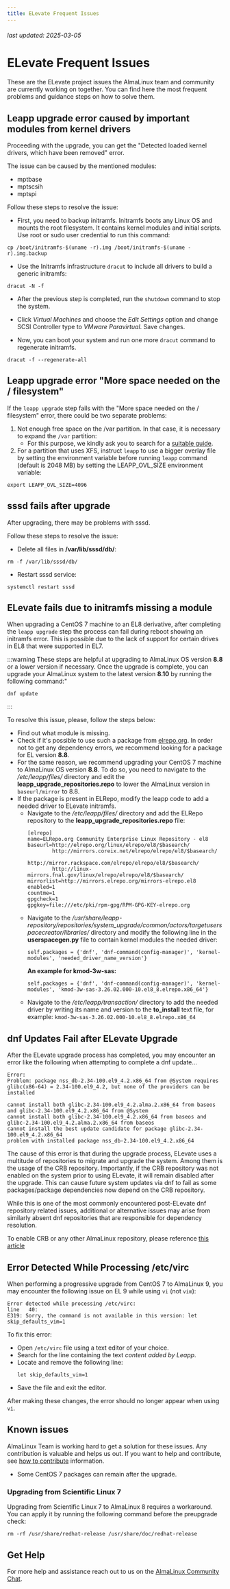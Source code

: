 ```yaml
---
title: ELevate Frequent Issues
---
```


###### last updated: 2025-03-05

# ELevate Frequent Issues

These are the ELevate project issues the AlmaLinux team and community are currently working on together. You can find here the most frequent problems and guidance steps on how to solve them.

## Leapp upgrade error caused by important modules from kernel drivers

Proceeding with the upgrade, you can get the "Detected loaded kernel drivers, which have been removed" error.

The issue can be caused by the mentioned modules:

- mptbase
- mptscsih
- mptspi

Follow these steps to resolve the issue:

- First, you need to backup initramfs. Initramfs boots any Linux OS and mounts the root filesystem. It contains kernel modules and initial scripts. Use root or sudo user credential to run this command:

```
cp /boot/initramfs-$(uname -r).img /boot/initramfs-$(uname -r).img.backup
```

- Use the Initramfs infrastructure `dracut` to include all drivers to build a generic initramfs:

```
dracut -N -f
```

- After the previous step is completed, run the `shutdown` command to stop the system.

- Click _Virtual Machines_ and choose the _Edit Settings_ option and change SCSI Controller type to _VMware Paravirtual_. Save changes.

- Now, you can boot your system and run one more `dracut` command to regenerate initramfs.

```
dracut -f --regenerate-all
```

## Leapp upgrade error "More space needed on the / filesystem"

If the `leapp upgrade` step fails with the "More space needed on the / filesystem" error, there could be two separate problems:

1.  Not enough free space on the /var partition. In that case, it is necessary to expand the `/var` partition:
    - For this purpose, we kindly ask you to search for a [suitable guide](https://docs.icdc.io/en/compute/faq/extenddisk/).
2.  For a partition that uses XFS, instruct `leapp` to use a bigger overlay file by setting the environment variable before running `leapp` command (default is 2048 MB) by setting the LEAPP_OVL_SIZE environment variable:

```
export LEAPP_OVL_SIZE=4096
```

## sssd fails after upgrade

After upgrading, there may be problems with sssd.

Follow these steps to resolve the issue:

- Delete all files in **/var/lib/sssd/db/**:

```
rm -f /var/lib/sssd/db/
```

- Restart sssd service:

```
systemctl restart sssd
```

## ELevate fails due to initramfs missing a module

When upgrading a CentOS 7 machine to an EL8 derivative, after completing the `leapp upgrade` step the process can fail during reboot showing an initramfs error. This is possible due to the lack of support for certain drives in EL8 that were supported in EL7.

:::warning
These steps are helpful at upgrading to AlmaLinux OS version **8.8** or a lower version if necessary. Once the upgrade is complete, you can upgrade your AlmaLinux system to the latest version **8.10** by running the following command:"

```
dnf update
```

:::

To resolve this issue, please, follow the steps below:

- Find out what module is missing.
- Check if it's possible to use such a package from [elrepo.org](https://elrepo.org/wiki/doku.php?id=deviceids). In order not to get any dependency errors, we recommend looking for a package for EL version **8.8**.
- For the same reason, we recommend upgrading your CentOS 7 machine to AlmaLinux OS version **8.8**. To do so, you need to navigate to the _/etc/leapp/files/_ directory and edit the **leapp_upgrade_repositories.repo** to lower the AlmaLinux version in `baseurl/mirror` to 8.8.
- If the package is present in ELRepo, modify the leapp code to add a needed driver to ELevate initramfs.
  - Navigate to the _/etc/leapp/files/_ directory and add the ELRepo repository to the **leapp_upgrade_repositories.repo** file:
    ```
    [elrepo]
    name=ELRepo.org Community Enterprise Linux Repository - el8
    baseurl=http://elrepo.org/linux/elrepo/el8/$basearch/
            http://mirrors.coreix.net/elrepo/elrepo/el8/$basearch/
            http://mirror.rackspace.com/elrepo/elrepo/el8/$basearch/
            http://linux-mirrors.fnal.gov/linux/elrepo/elrepo/el8/$basearch/
    mirrorlist=http://mirrors.elrepo.org/mirrors-elrepo.el8
    enabled=1
    countme=1
    gpgcheck=1
    gpgkey=file:///etc/pki/rpm-gpg/RPM-GPG-KEY-elrepo.org
    ```
  - Navigate to the _/usr/share/leapp-repository/repositories/system_upgrade/common/actors/targetuserspacecreator/libraries/_ directory and modify the following line in the **userspacegen.py** file to contain kernel modules the needed driver:
    ```
    self.packages = {'dnf', 'dnf-command(config-manager)', 'kernel-modules', 'needed_driver_name_version'}
    ```
    **An example for kmod-3w-sas:**
    ```
    self.packages = {'dnf', 'dnf-command(config-manager)', 'kernel-modules', 'kmod-3w-sas-3.26.02.000-10.el8_8.elrepo.x86_64'}
    ```
  - Navigate to the _/etc/leapp/transaction/_ directory to add the needed driver by writing its name and version to the **to_install** text file, for example: `kmod-3w-sas-3.26.02.000-10.el8_8.elrepo.x86_64`

## dnf Updates Fail after ELevate Upgrade

After the ELevate upgrade process has completed, you may encounter an error like the following when attempting to complete a dnf update...

```
Error:
Problem: package nss_db-2.34-100.el9_4.2.x86_64 from @System requires glibc(x86-64) = 2.34-100.el9_4.2, but none of the providers can be installed

cannot install both glibc-2.34-100.el9_4.2.alma.2.x86_64 from baseos and glibc-2.34-100.el9_4.2.x86_64 from @System
cannot install both glibc-2.34-100.el9_4.2.x86_64 from baseos and glibc-2.34-100.el9_4.2.alma.2.x86_64 from baseos
cannot install the best update candidate for package glibc-2.34-100.el9_4.2.x86_64
problem with installed package nss_db-2.34-100.el9_4.2.x86_64
```

The cause of this error is that during the upgrade process, ELevate uses a multitude of repositories to migrate and upgrade the system. Among them is the usage of the CRB repository. Importantly, if the CRB repository was not enabled on the system prior to using ELevate, it will remain disabled after the upgrade. This can cause future system updates via dnf to fail as some packages/package dependencies now depend on the CRB repository.

While this is one of the most commonly encountered post-ELevate dnf repository related issues, additional or alternative issues may arise from similarly absent dnf repositories that are responsible for dependency resolution.

To enable CRB or any other AlmaLinux repository, please reference [this article](/repos/AlmaLinux.html)

## Error Detected While Processing /etc/virc

When performing a progressive upgrade from CentOS 7 to AlmaLinux 9, you may encounter the following issue on EL 9 while using `vi` (not `vim`):

```
Error detected while processing /etc/virc:
line   40:
E319: Sorry, the command is not available in this version: let skip_defaults_vim=1
```

To fix this error:

- Open `/etc/virc` file using a text editor of your choice.
- Search for the line containing the text _content added by Leapp_.
- Locate and remove the following line:
  ```
  let skip_defaults_vim=1
  ```
- Save the file and exit the editor.

After making these changes, the error should no longer appear when using `vi`.

## Known issues

AlmaLinux Team is working hard to get a solution for these issues. Any contribution is valuable and helps us out. If you want to help and contribute, see [how to contribute](/elevate/#how-to-contribute) information.

- Some CentOS 7 packages can remain after the upgrade.

### Upgrading from Scientific Linux 7

Upgrading from Scientific Linux 7 to AlmaLinux 8 requires a workaround. You can apply it by running the following command before the preupgrade check:

```
rm -rf /usr/share/redhat-release /usr/share/doc/redhat-release
```

## Get Help

For more help and assistance reach out to us on the [AlmaLinux Community Chat](https://chat.almalinux.org/almalinux/channels/migration).
